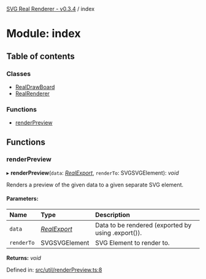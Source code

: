 [SVG Real Renderer - v0.3.4](../docs.md) / index

# Module: index

## Table of contents

### Classes

- [RealDrawBoard](../classes/index.realdrawboard.md)
- [RealRenderer](../classes/index.realrenderer.md)

### Functions

- [renderPreview](index.md#renderpreview)

## Functions

### renderPreview

▸ **renderPreview**(`data`: [*RealExport*](src_types_realrenderertypes.md#realexport), `renderTo`: SVGSVGElement): *void*

Renders a preview of the given data to a given separate SVG element.

#### Parameters:

Name | Type | Description |
:------ | :------ | :------ |
`data` | [*RealExport*](src_types_realrenderertypes.md#realexport) | Data to be rendered (exported by using .export()).   |
`renderTo` | SVGSVGElement | SVG Element to render to.    |

**Returns:** *void*

Defined in: [src/util/renderPreview.ts:8](https://github.com/HarshKhandeparkar/svg-real-renderer/blob/c1d2f58/src/util/renderPreview.ts#L8)
